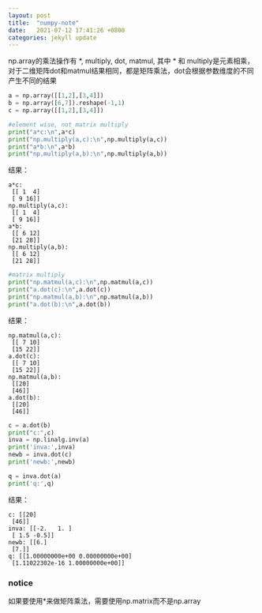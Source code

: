 ```yaml
---
layout: post
title:  "numpy-note"
date:   2021-07-12 17:41:26 +0800
categories: jekyll update
---
```


np.array的乘法操作有 *, multiply, dot, matmul, 其中 * 和 multiply是元素相乘，   
对于二维矩阵dot和matmul结果相同，都是矩阵乘法，dot会根据参数维度的不同产生不同的结果

```python
a = np.array([[1,2],[3,4]])
b = np.array([6,7]).reshape(-1,1)
c = np.array([[1,2],[3,4]])

#element wise, not matrix multiply
print("a*c:\n",a*c)
print("np.multiply(a,c):\n",np.multiply(a,c))
print("a*b:\n",a*b)
print("np.multiply(a,b):\n",np.multiply(a,b))
```
结果：  
```
a*c:
 [[ 1  4]
 [ 9 16]]
np.multiply(a,c):
 [[ 1  4]
 [ 9 16]]
a*b:
 [[ 6 12]
 [21 28]]
np.multiply(a,b):
 [[ 6 12]
 [21 28]]
```
```python
#matrix multiply
print("np.matmul(a,c):\n",np.matmul(a,c))
print("a.dot(c):\n",a.dot(c))
print("np.matmul(a,b):\n",np.matmul(a,b))
print("a.dot(b):\n",a.dot(b))
```
结果：
```
np.matmul(a,c):
 [[ 7 10]
 [15 22]]
a.dot(c):
 [[ 7 10]
 [15 22]]
np.matmul(a,b):
 [[20]
 [46]]
a.dot(b):
 [[20]
 [46]]
```

```python
c = a.dot(b)
print("c:",c)
inva = np.linalg.inv(a)
print('inva:',inva)
newb = inva.dot(c)
print('newb:',newb)

q = inva.dot(a)
print('q:',q)
```

结果：
```
c: [[20]
 [46]]
inva: [[-2.   1. ]
 [ 1.5 -0.5]]
newb: [[6.]
 [7.]]
q: [[1.00000000e+00 0.00000000e+00]
 [1.11022302e-16 1.00000000e+00]]
 ```

### notice
 如果要使用*来做矩阵乘法，需要使用np.matrix而不是np.array